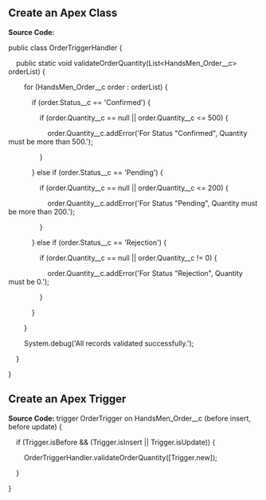 ## Create an Apex Class

**Source Code:**

public class OrderTriggerHandler {

    public static void validateOrderQuantity(List<HandsMen_Order__c> orderList) {

        for (HandsMen_Order__c order : orderList) {

            if (order.Status__c == 'Confirmed') {

                if (order.Quantity__c == null || order.Quantity__c <= 500) {

                    order.Quantity__c.addError('For Status "Confirmed", Quantity must be more than 500.');

                }

            } else if (order.Status__c == 'Pending') {

                if (order.Quantity__c == null || order.Quantity__c <= 200) {

                    order.Quantity__c.addError('For Status "Pending", Quantity must be more than 200.');

                }

            } else if (order.Status__c == 'Rejection') {

                if (order.Quantity__c == null || order.Quantity__c != 0) {

                    order.Quantity__c.addError('For Status "Rejection", Quantity must be 0.');

                }

            }

        }

        System.debug('All records validated successfully.');

    }

}


## Create an Apex Trigger

**Source Code:**
trigger OrderTrigger on HandsMen_Order__c (before insert, before update) {

    if (Trigger.isBefore && (Trigger.isInsert || Trigger.isUpdate)) {

        OrderTriggerHandler.validateOrderQuantity([Trigger.new]);

    }

}


